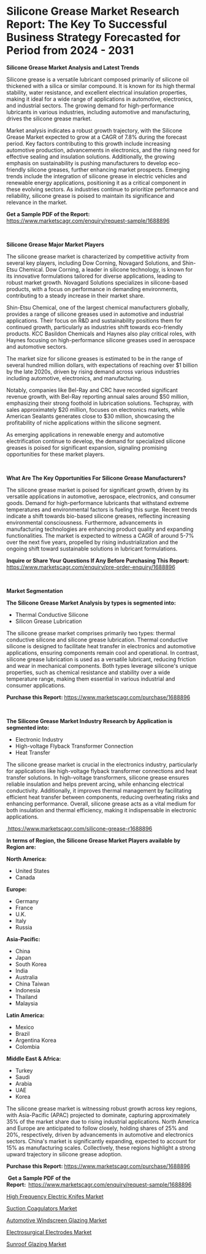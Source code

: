<p><h1>Silicone Grease Market Research Report: The Key To Successful Business Strategy Forecasted for Period from 2024 - 2031</h1></p><p><strong>Silicone Grease Market Analysis and Latest Trends</strong></p>
<p><p>Silicone grease is a versatile lubricant composed primarily of silicone oil thickened with a silica or similar compound. It is known for its high thermal stability, water resistance, and excellent electrical insulation properties, making it ideal for a wide range of applications in automotive, electronics, and industrial sectors. The growing demand for high-performance lubricants in various industries, including automotive and manufacturing, drives the silicone grease market.</p><p>Market analysis indicates a robust growth trajectory, with the Silicone Grease Market expected to grow at a CAGR of 7.8% during the forecast period. Key factors contributing to this growth include increasing automotive production, advancements in electronics, and the rising need for effective sealing and insulation solutions. Additionally, the growing emphasis on sustainability is pushing manufacturers to develop eco-friendly silicone greases, further enhancing market prospects. Emerging trends include the integration of silicone grease in electric vehicles and renewable energy applications, positioning it as a critical component in these evolving sectors. As industries continue to prioritize performance and reliability, silicone grease is poised to maintain its significance and relevance in the market.</p></p>
<p><strong>Get a Sample PDF of the Report:&nbsp;</strong> <a href="https://www.marketscagr.com/enquiry/request-sample/1688896?utm_campaign=1126&utm_medium=2&utm_source=Github&utm_content=ia&utm_term=11112024&utm_id=silicone-grease">https://www.marketscagr.com/enquiry/request-sample/1688896</a></p>
<p>&nbsp;</p>
<p><strong>Silicone Grease Major Market Players</strong></p>
<p><p>The silicone grease market is characterized by competitive activity from several key players, including Dow Corning, Novagard Solutions, and Shin-Etsu Chemical. Dow Corning, a leader in silicone technology, is known for its innovative formulations tailored for diverse applications, leading to robust market growth. Novagard Solutions specializes in silicone-based products, with a focus on performance in demanding environments, contributing to a steady increase in their market share.</p><p>Shin-Etsu Chemical, one of the largest chemical manufacturers globally, provides a range of silicone greases used in automotive and industrial applications. Their focus on R&D and sustainability positions them for continued growth, particularly as industries shift towards eco-friendly products. KCC Basildon Chemicals and Haynes also play critical roles, with Haynes focusing on high-performance silicone greases used in aerospace and automotive sectors.</p><p>The market size for silicone greases is estimated to be in the range of several hundred million dollars, with expectations of reaching over $1 billion by the late 2020s, driven by rising demand across various industries including automotive, electronics, and manufacturing.</p><p>Notably, companies like Bel-Ray and CRC have recorded significant revenue growth, with Bel-Ray reporting annual sales around $50 million, emphasizing their strong foothold in lubrication solutions. Techspray, with sales approximately $20 million, focuses on electronics markets, while American Sealants generates close to $30 million, showcasing the profitability of niche applications within the silicone segment.</p><p>As emerging applications in renewable energy and automotive electrification continue to develop, the demand for specialized silicone greases is poised for significant expansion, signaling promising opportunities for these market players.</p></p>
<p>&nbsp;</p>
<p><strong>What Are The Key Opportunities For Silicone Grease Manufacturers?</strong></p>
<p><p>The silicone grease market is poised for significant growth, driven by its versatile applications in automotive, aerospace, electronics, and consumer goods. Demand for high-performance lubricants that withstand extreme temperatures and environmental factors is fueling this surge. Recent trends indicate a shift towards bio-based silicone greases, reflecting increasing environmental consciousness. Furthermore, advancements in manufacturing technologies are enhancing product quality and expanding functionalities. The market is expected to witness a CAGR of around 5-7% over the next five years, propelled by rising industrialization and the ongoing shift toward sustainable solutions in lubricant formulations.</p></p>
<p><strong>Inquire or Share Your Questions If Any Before Purchasing This Report:</strong> <a href="https://www.marketscagr.com/enquiry/pre-order-enquiry/1688896?utm_campaign=1126&utm_medium=2&utm_source=Github&utm_content=ia&utm_term=11112024&utm_id=silicone-grease">https://www.marketscagr.com/enquiry/pre-order-enquiry/1688896</a></p>
<p>&nbsp;</p>
<p><strong>Market Segmentation</strong></p>
<p><strong>The Silicone Grease Market Analysis by types is segmented into:</strong></p>
<p><ul><li>Thermal Conductive Silicone</li><li>Silicon Grease Lubrication</li></ul></p>
<p><p>The silicone grease market comprises primarily two types: thermal conductive silicone and silicone grease lubrication. Thermal conductive silicone is designed to facilitate heat transfer in electronics and automotive applications, ensuring components remain cool and operational. In contrast, silicone grease lubrication is used as a versatile lubricant, reducing friction and wear in mechanical components. Both types leverage silicone's unique properties, such as chemical resistance and stability over a wide temperature range, making them essential in various industrial and consumer applications.</p></p>
<p><strong>Purchase this Report:&nbsp;</strong><a href="https://www.marketscagr.com/purchase/1688896?utm_campaign=1126&utm_medium=2&utm_source=Github&utm_content=ia&utm_term=11112024&utm_id=silicone-grease">https://www.marketscagr.com/purchase/1688896</a></p>
<p>&nbsp;</p>
<p><strong>The Silicone Grease Market Industry Research by Application is segmented into:</strong></p>
<p><ul><li>Electronic Industry</li><li>High-voltage Flyback Transformer Connection</li><li>Heat Transfer</li></ul></p>
<p><p>The silicone grease market is crucial in the electronics industry, particularly for applications like high-voltage flyback transformer connections and heat transfer solutions. In high-voltage transformers, silicone grease ensures reliable insulation and helps prevent arcing, while enhancing electrical conductivity. Additionally, it improves thermal management by facilitating efficient heat transfer between components, reducing overheating risks and enhancing performance. Overall, silicone grease acts as a vital medium for both insulation and thermal efficiency, making it indispensable in electronic applications.</p></p>
<p><a href="https://www.marketscagr.com/silicone-grease-r1688896?utm_campaign=1126&utm_medium=2&utm_source=Github&utm_content=ia&utm_term=11112024&utm_id=silicone-grease">&nbsp;https://www.marketscagr.com/silicone-grease-r1688896</a></p>
<p><strong>In terms of Region, the Silicone Grease Market Players available by Region are:</strong></p>
<p>
    <p> <strong> North America: </strong>
        <ul>
            <li>United States</li>
            <li>Canada</li>
        </ul>
        </p> 
    <p> <strong> Europe: </strong>
        <ul>
            <li>Germany</li>
            <li>France</li>
            <li>U.K.</li>
            <li>Italy</li>
            <li>Russia</li>
        </ul>
        </p> 
    <p> <strong> Asia-Pacific: </strong>
        <ul>
            <li>China</li>
            <li>Japan</li>
            <li>South Korea</li>
            <li>India</li>
            <li>Australia</li>
            <li>China Taiwan</li>
            <li>Indonesia</li>
            <li>Thailand</li>
            <li>Malaysia</li>
        </ul>
        </p> 
    <p> <strong> Latin America: </strong>
        <ul>
            <li>Mexico</li>
            <li>Brazil</li>
            <li>Argentina Korea</li>
            <li>Colombia</li>
        </ul>
        </p> 
    <p> <strong> Middle East & Africa: </strong>
        <ul>
            <li>Turkey</li>
            <li>Saudi</li>
            <li>Arabia</li>
            <li>UAE</li>
            <li>Korea</li>
        </ul>
    </p>
    </p>
<p><p>The silicone grease market is witnessing robust growth across key regions, with Asia-Pacific (APAC) projected to dominate, capturing approximately 35% of the market share due to rising industrial applications. North America and Europe are anticipated to follow closely, holding shares of 25% and 20%, respectively, driven by advancements in automotive and electronics sectors. China's market is significantly expanding, expected to account for 15% as manufacturing scales. Collectively, these regions highlight a strong upward trajectory in silicone grease adoption.</p></p>
<p><strong>Purchase this Report: </strong><a href="https://www.marketscagr.com/purchase/1688896?utm_campaign=1126&utm_medium=2&utm_source=Github&utm_content=ia&utm_term=11112024&utm_id=silicone-grease">https://www.marketscagr.com/purchase/1688896</a></p>
<p>&nbsp;<strong>Get a Sample PDF of the Report:&nbsp;&nbsp;</strong><a href="https://www.marketscagr.com/enquiry/request-sample/1688896?utm_campaign=1126&utm_medium=2&utm_source=Github&utm_content=ia&utm_term=11112024&utm_id=silicone-grease">https://www.marketscagr.com/enquiry/request-sample/1688896</a></p>
<p><strong></strong></p>
<p><p><a href="https://www.linkedin.com/pulse/high-frequency-electric-knifes-industry-sector-new-technologies-vmbdf?utm_campaign=1126&utm_medium=2&utm_source=Github&utm_content=ia&utm_term=11112024&utm_id=silicone-grease">High Frequency Electric Knifes Market</a></p><p><a href="https://www.linkedin.com/pulse/investment-opportunities-suction-coagulators-sector-risk-analysis-h3bff?utm_campaign=1126&utm_medium=2&utm_source=Github&utm_content=ia&utm_term=11112024&utm_id=silicone-grease">Suction Coagulators Market</a></p><p><a href="https://www.linkedin.com/pulse/automotive-windscreen-glazing-market-size-type-product-global-swpif?utm_campaign=1126&utm_medium=2&utm_source=Github&utm_content=ia&utm_term=11112024&utm_id=silicone-grease">Automotive Windscreen Glazing Market</a></p><p><a href="https://www.linkedin.com/pulse/electrosurgical-electrodes-market-size-type-product-global-industry-gq9wf?utm_campaign=1126&utm_medium=2&utm_source=Github&utm_content=ia&utm_term=11112024&utm_id=silicone-grease">Electrosurgical Electrodes Market</a></p><p><a href="https://www.linkedin.com/pulse/emerging-opportunities-challenges-global-sunroof-glazing-market-2y8wf?utm_campaign=1126&utm_medium=2&utm_source=Github&utm_content=ia&utm_term=11112024&utm_id=silicone-grease">Sunroof Glazing Market</a></p></p>